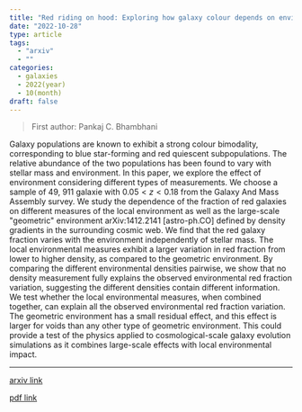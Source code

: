 ```yaml
---
title: "Red riding on hood: Exploring how galaxy colour depends on environment"
date: "2022-10-28"
type: article
tags:
  - "arxiv"
  - ""
categories:
  - galaxies
  - 2022(year)
  - 10(month)
draft: false
---
```


> First author: Pankaj C. Bhambhani

 Galaxy populations are known to exhibit a strong colour bimodality,
corresponding to blue star-forming and red quiescent subpopulations. The
relative abundance of the two populations has been found to vary with stellar
mass and environment. In this paper, we explore the effect of environment
considering different types of measurements. We choose a sample of 49, 911
galaxie with $0.05 < z < 0.18$ from the Galaxy And Mass Assembly survey. We
study the dependence of the fraction of red galaxies on different measures of
the local environment as well as the large-scale "geometric" environment
arXiv:1412.2141 [astro-ph.CO] defined by density gradients in the surrounding
cosmic web. We find that the red galaxy fraction varies with the environment
independently of stellar mass. The local environmental measures exhibit a
larger variation in red fraction from lower to higher density, as compared to
the geometric environment. By comparing the different environmental densities
pairwise, we show that no density measurement fully explains the observed
environmental red fraction variation, suggesting the different densities
contain different information. We test whether the local environmental
measures, when combined together, can explain all the observed environmental
red fraction variation. The geometric environment has a small residual effect,
and this effect is larger for voids than any other type of geometric
environment. This could provide a test of the physics applied to
cosmological-scale galaxy evolution simulations as it combines large-scale
effects with local environmental impact.

---
[arxiv link](http://arxiv.org/abs/2210.16112v1)

[pdf link](http://arxiv.org/pdf/2210.16112v1)